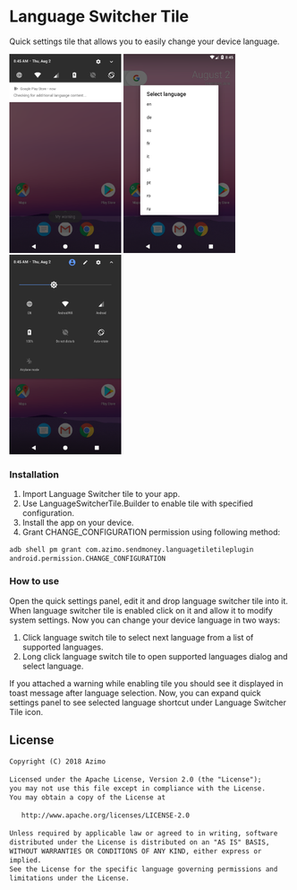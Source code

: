 # Language Switcher Tile
Quick settings tile that allows you to easily change your device language.

<img src="screenshots/tile_clicked.png" width="200px">
<img src="screenshots/tile_long_clicked.png" width="200px">
<img src="screenshots/quick_settings_panel_expanded.png" width="200px">

### Installation

1. Import Language Switcher tile to your app.
2. Use LanguageSwitcherTile.Builder to enable tile with specified configuration. 
3. Install the app on your device.
4. Grant CHANGE_CONFIGURATION permission using following method:

```
adb shell pm grant com.azimo.sendmoney.languagetiletileplugin android.permission.CHANGE_CONFIGURATION
```

### How to use

Open the quick settings panel, edit it and drop language switcher tile into it. When language switcher tile is enabled click on it and allow it to modify system settings. Now you can change your device language in two ways:

1. Click language switch tile to select next language from a list of supported languages.
2. Long click language switch tile to open supported languages dialog and select language.

If you attached a warning while enabling tile you should see it displayed in toast message after language selection. Now, you can expand quick settings panel to see selected language shortcut under Language Switcher Tile icon.

## License

    Copyright (C) 2018 Azimo

    Licensed under the Apache License, Version 2.0 (the "License");
    you may not use this file except in compliance with the License.
    You may obtain a copy of the License at

       http://www.apache.org/licenses/LICENSE-2.0

    Unless required by applicable law or agreed to in writing, software
    distributed under the License is distributed on an "AS IS" BASIS,
    WITHOUT WARRANTIES OR CONDITIONS OF ANY KIND, either express or implied.
    See the License for the specific language governing permissions and
    limitations under the License.